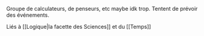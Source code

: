 Groupe de calculateurs, de penseurs, etc maybe idk trop. Tentent de prévoir des événements.

Liés à [[Logique|la facette des Sciences]] et du [[Temps]]
